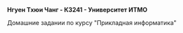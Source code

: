 **Нгуен Тхюи Чанг - К3241 - Университет ИТМО**

Домашние задании по курсу "Прикладная информатика"  
